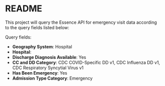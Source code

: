 # README 

This project will query the Essence API for emergency visit data according to the query fields listed below: 

Query fields:

- **Geography System**: Hospital
- **Hospital**: 
- **Discharge Diagnosis Available**: Yes 
- **CC and DD Category**: CDC COVID-Specific DD v1, CDC Influenza DD v1, CDC Respiratory Syncytial Virus v1
- **Has Been Emergency**: Yes 
- **Admission Type Category**: Emergency 

